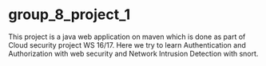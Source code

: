 # group_8_project_1

This project is a java web application on maven which is done as part of Cloud security project WS 16/17. Here we try to learn Authentication and Authorization with web security and Network Intrusion Detection with snort. 